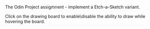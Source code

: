 The Odin Project assigmnent - implement a Etch-a-Sketch variant.

Click on the drawing board to enable\disable the ability to draw while hovering the board.

